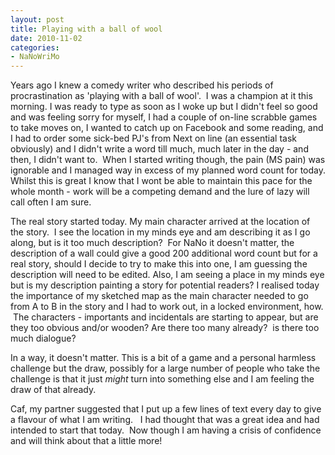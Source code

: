 ```yaml
---
layout: post
title: Playing with a ball of wool
date: 2010-11-02
categories:
- NaNoWriMo
---
```


Years ago I knew a comedy writer who described his periods of procrastination as 'playing with a ball of wool'.  I was a champion at it this morning. I was ready to type as soon as I woke up but I didn't feel so good and was feeling sorry for myself, I had a couple of on-line scrabble games to take moves on, I wanted to catch up on Facebook and some reading, and I had to order some sick-bed PJ's from Next on line (an essential task obviously) and I didn't write a word till much, much later in the day - and then, I didn't want to.  When I started writing though, the pain (MS pain) was ignorable and I managed way in excess of my planned word count for today. Whilst this is great I know that I wont be able to maintain this pace for the whole month - work will be a competing demand and the lure of lazy will call often I am sure.

The real story started today. My main character arrived at the location of the story.  I see the location in my minds eye and am describing it as I go along, but is it too much description?  For NaNo it doesn't matter, the description of a wall could give a good 200 additional word count but for a real story, should I decide to try to make this into one, I am guessing the description will need to be edited. Also, I am seeing a place in my minds eye but is my description painting a story for potential readers? I realised today the importance of my sketched map as the main character needed to go from A to B in the story and I had to work out, in a locked environment, how.  The characters - importants and incidentals are starting to appear, but are they too obvious and/or wooden? Are there too many already?  is there too much dialogue?

In a way, it doesn't matter. This is a bit of a game and a personal harmless challenge but the draw, possibly for a large number of people who take the challenge is that it just _might_ turn into something else and I am feeling the draw of that already. 

Caf, my partner suggested that I put up a few lines of text every day to give a flavour of what I am writing.   I had thought that was a great idea and had intended to start that today.  Now though I am having a crisis of confidence and will think about that a little more!
